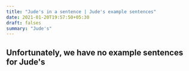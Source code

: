 ```yaml
---
title: "Jude's in a sentence | Jude's example sentences"
date: 2021-01-20T19:57:50+05:30
draft: falses
summary: "Jude's"
---
```

## Unfortunately, we have no example sentences for Jude's                 
